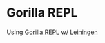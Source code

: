 # Gorilla REPL

Using [Gorilla REPL](http://gorilla-repl.org/) w/ [Leiningen](http://leiningen.org/)
